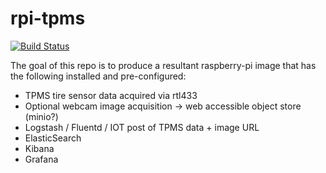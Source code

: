 # rpi-tpms

[![Build Status](https://travis-ci.org/hypriot/image-builder-rpi.svg)](https://travis-ci.org/sofwerx/rpi-tpms)

The goal of this repo is to produce a resultant raspberry-pi image that has the following installed and pre-configured:

- TPMS tire sensor data acquired via rtl433
- Optional webcam image acquisition -> web accessible object store (minio?)
- Logstash / Fluentd / IOT post of TPMS data + image URL
- ElasticSearch
- Kibana
- Grafana

